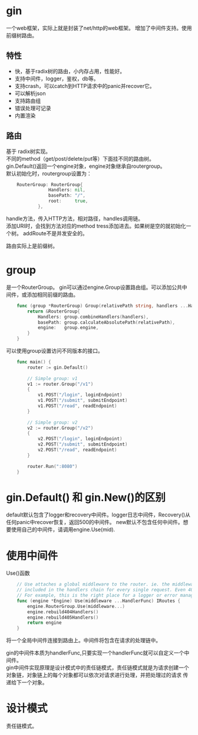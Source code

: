 # gin
一个web框架，实际上就是封装了net/http的web框架。
增加了中间件支持。使用前缀树路由。

## 特性
- 快，基于radix树的路由，小内存占用，性能好。
- 支持中间件，logger，鉴权，db等。
- 支持crash，可以catch到HTTP请求中的panic并recover它。
- 可以解析json
- 支持路由组
- 错误处理可记录
- 内置渲染


## 路由
基于 radix树实现。            
不同的method（get/post/delete/put等）下面挂不同的路由树。  
gin.Default()返回一个engine对象，engine对象继承自routergroup。  
默认初始化时，routergroup设置为：          
```go
    RouterGroup: RouterGroup{
    			Handlers: nil,
    			basePath: "/",
    			root:     true,
    		},
```


handle方法，传入HTTP方法，相对路径，handles调用链。      
添加URI时，会找到方法对应的method tress添加进去。如果树是空的就初始化一个树。
addRoute不是并发安全的。        

路由实际上是前缀树。



# group
是一个RouterGroup。
gin可以通过engine.Group设置路由组。可以添加公共中间件，或添加相同前缀的路由。
```go
    func (group *RouterGroup) Group(relativePath string, handlers ...HandlerFunc) *RouterGroup {
    	return &RouterGroup{
    		Handlers: group.combineHandlers(handlers),
    		basePath: group.calculateAbsolutePath(relativePath),
    		engine:   group.engine,
    	}
    }
```
可以使用group设置访问不同版本的接口。

```go
    func main() {
    	router := gin.Default()
    
    	// Simple group: v1
    	v1 := router.Group("/v1")
    	{
    		v1.POST("/login", loginEndpoint)
    		v1.POST("/submit", submitEndpoint)
    		v1.POST("/read", readEndpoint)
    	}
    
    	// Simple group: v2
    	v2 := router.Group("/v2")
    	{
    		v2.POST("/login", loginEndpoint)
    		v2.POST("/submit", submitEndpoint)
    		v2.POST("/read", readEndpoint)
    	}
    
    	router.Run(":8080")
    }
```

# gin.Default() 和 gin.New()的区别
default默认包含了logger和recovery中间件。logger日志中间件，Recovery()从任何panic中recover恢复，返回500的中间件。
new默认不包含任何中间件。想要使用自己的中间件，请调用engine.Use(mid).

# 使用中间件
Use()函数
```go
    // Use attaches a global middleware to the router. ie. the middleware attached though Use() will be
    // included in the handlers chain for every single request. Even 404, 405, static files...
    // For example, this is the right place for a logger or error management middleware.
    func (engine *Engine) Use(middleware ...HandlerFunc) IRoutes {
    	engine.RouterGroup.Use(middleware...)
    	engine.rebuild404Handlers()
    	engine.rebuild405Handlers()
    	return engine
    }
```
将一个全局中间件连接到路由上。中间件将包含在请求的处理链中。

gin的中间件本质为handlerFunc,只要实现一个handlerFunc就可以自定义一个中间件。         
gin中间件实现原理是设计模式中的责任链模式，责任链模式就是为请求创建一个对象链，对象链上的每个对象都可以依次对请求进行处理，并把处理过的请求
传递给下一个对象。

# 设计模式
责任链模式。
